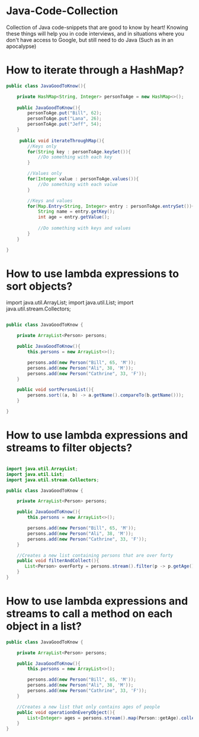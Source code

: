 # Java-Code-Collection
Collection of Java code-snippets that are good to know by heart! 
Knowing these things will help you in code interviews, and in situations where you don't have access to Google,
but still need to do Java (Such as in an apocalypse)

# How to iterate through a HashMap?

```java
public class JavaGoodToKnow(){

	private HashMap<String, Integer> personToAge = new HashMap<>();
    
    public JavaGoodToKnow(){
        personToAge.put("Bill", 62);
        personToAge.put("Lana", 26);
        personToAge.put("Jeff", 54);
    }
    
     public void iterateThroughMap(){
        //Keys only
        for(String key : personToAge.keySet()){
            //Do something with each key
        }

        //Values only
        for(Integer value : personToAge.values()){
            //Do something with each value
        }

        //Keys and values
        for(Map.Entry<String, Integer> entry : personToAge.entrySet()){
            String name = entry.getKey();
            int age = entry.getValue();
            
            //Do something with keys and values
        }
    }

}

``` 

# How to use lambda expressions to sort objects?

import java.util.ArrayList;
import java.util.List;
import java.util.stream.Collectors;

```java

public class JavaGoodToKnow {

    private ArrayList<Person> persons;

    public JavaGoodToKnow(){
        this.persons = new ArrayList<>();

        persons.add(new Person("Bill", 65, 'M'));
        persons.add(new Person("Ali", 38, 'M'));
        persons.add(new Person("Cathrine", 33, 'F'));
    }

    public void sortPersonList(){
        persons.sort((a, b) -> a.getName().compareTo(b.getName()));
    }

}

``` 

# How to use lambda expressions and streams to filter objects?

```java

import java.util.ArrayList;
import java.util.List;
import java.util.stream.Collectors;

public class JavaGoodToKnow {

    private ArrayList<Person> persons;

    public JavaGoodToKnow(){
        this.persons = new ArrayList<>();

        persons.add(new Person("Bill", 65, 'M'));
        persons.add(new Person("Ali", 38, 'M'));
        persons.add(new Person("Cathrine", 33, 'F'));
    }

	//Creates a new list containing persons that are over forty
    public void filterAndCollect(){
       List<Person> overForty = persons.stream().filter(p -> p.getAge() > 40).collect(Collectors.toList());
    }
}

``` 

# How to use lambda expressions and streams to call a method on each object in a list?

```java
public class JavaGoodToKnow {

    private ArrayList<Person> persons;

    public JavaGoodToKnow(){
        this.persons = new ArrayList<>();

        persons.add(new Person("Bill", 65, 'M'));
        persons.add(new Person("Ali", 38, 'M'));
        persons.add(new Person("Cathrine", 33, 'F'));
    }

	//Creates a new list that only contains ages of people
    public void operationOnEveryObject(){
        List<Integer> ages = persons.stream().map(Person::getAge).collect(Collectors.toList());
    }
}


``` 

